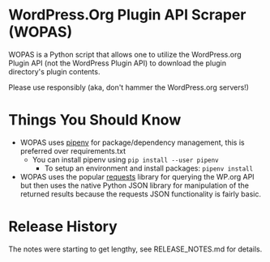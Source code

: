 # WordPress.Org Plugin API Scraper (WOPAS)
WOPAS is a Python script that allows one to utilize the WordPress.org 
Plugin API (not the WordPress Plugin API) to download the plugin directory's
plugin contents.

Please use responsibly (aka, don't hammer the WordPress.org servers!)

# Things You Should Know
- WOPAS uses [pipenv](https://pipenv.pypa.io/en/latest/) for package/dependency management, this is preferred over requirements.txt
  - You can install pipenv using `pip install --user pipenv`
    - To setup an environment and install packages: `pipenv install`
- WOPAS uses the popular [requests](https://requests.readthedocs.io/en/latest/) library for querying the WP.org API but then uses the native Python JSON library for manipulation of the returned results because the requests JSON functionality is fairly basic.

# Release History
The notes were starting to get lengthy, see RELEASE_NOTES.md for details.